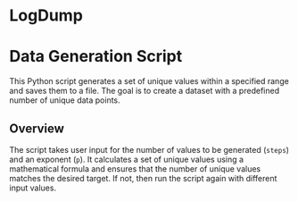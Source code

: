 # LogDump

# Data Generation Script

This Python script generates a set of unique values within a specified range and saves them to a file. 
The goal is to create a dataset with a predefined number of unique data points.

## Overview

The script takes user input for the number of values to be generated (`steps`) and an exponent (`p`). It calculates a set of unique values using a mathematical formula and ensures that the number of unique values matches the desired target. If not, then run the script again with different input values.
